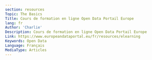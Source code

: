```yaml
---
section: resources
Topic: The Basics
Title: Cours de formation en ligne Open Data Portail Europe
lang: fr
Author: 'Charlie'
Description: Cours de formation en ligne Open Data Portail Europe
Link: https://www.europeandataportal.eu/fr/resources/elearning
Keywords: Open Data
Language: Français
MediaType: Articles
---
```

